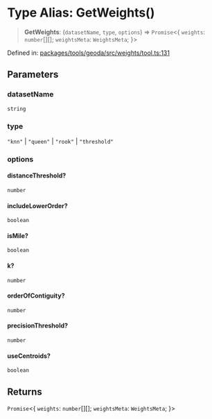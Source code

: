 # Type Alias: GetWeights()

> **GetWeights**: (`datasetName`, `type`, `options`) => `Promise`\<\{ `weights`: `number`[][]; `weightsMeta`: `WeightsMeta`; \}\>

Defined in: [packages/tools/geoda/src/weights/tool.ts:131](https://github.com/GeoDaCenter/openassistant/blob/bf312b357cb340f1f76fa8b62441fb39bcbce0ce/packages/tools/geoda/src/weights/tool.ts#L131)

## Parameters

### datasetName

`string`

### type

`"knn"` | `"queen"` | `"rook"` | `"threshold"`

### options

#### distanceThreshold?

`number`

#### includeLowerOrder?

`boolean`

#### isMile?

`boolean`

#### k?

`number`

#### orderOfContiguity?

`number`

#### precisionThreshold?

`number`

#### useCentroids?

`boolean`

## Returns

`Promise`\<\{ `weights`: `number`[][]; `weightsMeta`: `WeightsMeta`; \}\>
